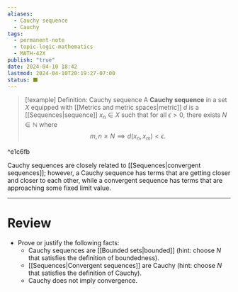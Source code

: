 ```yaml
---
aliases:
  - Cauchy sequence
  - Cauchy
tags:
  - permanent-note
  - topic-logic-mathematics
  - MATH-42X
publish: "true"
date: 2024-04-10 18:42
lastmod: 2024-04-10T20:19:27-07:00
status: ⬛
---
```

>[!example] Definition: Cauchy sequence
>A **Cauchy sequence** in a set $X$ equipped with [[Metrics and metric spaces|metric]] $d$ is a [[Sequences|sequence]] $x_n \in X$ such that for all $\epsilon > 0$, there exists $N \in \mathbb N$ where 
>$$
>m, n \geq N \implies d(x_n, x_m) < \epsilon.
>$$

^e1c6fb

Cauchy sequences are closely related to [[Sequences|convergent sequences]]; however, a Cauchy sequence has terms that are getting closer and closer to each other, while a convergent sequence has terms that are approaching some fixed limit value.

---
# Review

- Prove or justify the following facts:
	- Cauchy sequences are [[Bounded sets|bounded]] (hint: choose $N$ that satisfies the definition of boundedness).
	- [[Sequences|Convergent sequences]] are Cauchy (hint: choose $N$ that satisfies the definition of Cauchy).
	- Cauchy does not imply convergence.
